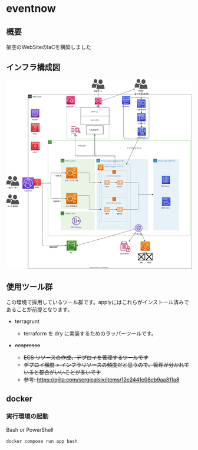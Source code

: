 # eventnow

## 概要
架空のWebSiteのIaCを構築しました

## インフラ構成図
![infra_arc](./infra/infra_arc.drawio.svg)

## 使用ツール群

この環境で採用しているツール群です。applyにはこれらがインストール済みであることが前提となります。

* terragrunt
    * terraform を dry に実装するためのラッパーツールです。

* ~~ecspresso~~
    * ~~ECS リソースの作成、デプロイを管理するツールです~~
    * ~~デプロイ頻度 > インフラリソースの頻度だと思うので、管理が分かれていると都合がいいことが多いです~~
    * ~~参考: https://qiita.com/sergicalsix/items/12c2441c08eb9aa311a8~~

## docker

###  実行環境の起動

Bash or PowerShell
```bash
docker compose run app bash
```

